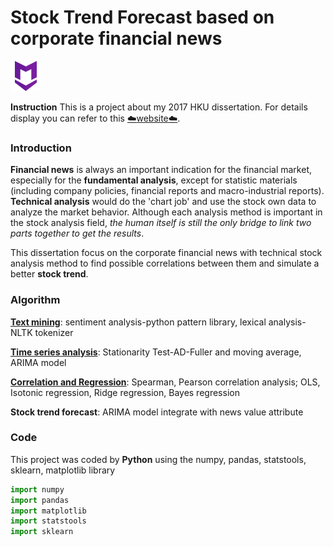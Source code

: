 # Stock Trend Forecast based on corporate financial news
![img](https://github.com/adam-p/markdown-here/raw/master/src/common/images/icon48.png "Logo Title Text 1")

**Instruction** This is a project about my 2017 HKU dissertation. For details display you can refer to this [:cloud:website:cloud:]().

### Introduction
**Financial news** is always an important indication for the financial market, especially for the **fundamental analysis**, except for statistic materials (including company policies, financial reports and macro-industrial reports). **Technical analysis** would do the 'chart job' and use the stock own data to analyze the market behavior. 
Although each analysis method is important in the stock analysis field, *the human itself is still the only bridge to link two parts together to get the results*. 

This dissertation focus on the corporate financial news with technical stock analysis method to find possible correlations between them and simulate a better **stock trend**.

### Algorithm
**[Text mining](https://en.wikipedia.org/wiki/Text_mining)**: sentiment analysis-python pattern library, lexical analysis-NLTK tokenizer

**[Time series analysis](https://en.wikipedia.org/wiki/Time_series)**: Stationarity Test-AD-Fuller and moving average, ARIMA model

**[Correlation and Regression](https://en.wikipedia.org/wiki/Regression)**: Spearman, Pearson correlation analysis; OLS, Isotonic regression, Ridge regression, Bayes regression

**Stock trend forecast**: ARIMA model integrate with news value attribute

### Code
This project was coded by **Python** using the numpy, pandas, statstools, sklearn, matplotlib library

```python
import numpy
import pandas
import matplotlib
import statstools
import sklearn
```
